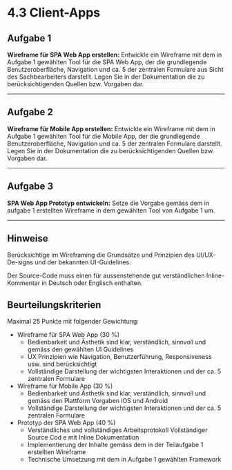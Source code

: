 # 4.3 Client-Apps
## Aufgabe 1
**Wireframe für SPA Web App erstellen:** Entwickle ein Wireframe mit dem in Aufgabe 1 gewählten Tool für die SPA Web App, der die grundlegende Benutzeroberfläche, Navigation und ca. 5 der zentralen Formulare aus Sicht
des Sachbearbeiters darstellt. Legen Sie in der Dokumentation die zu berücksichtigenden Quellen bzw. Vorgaben dar.

---

## Aufgabe 2
**Wireframe für Mobile App erstellen:** Entwickle ein Wireframe mit dem in Aufgabe 1 gewählten Tool für die Mobile App, der die grundlegende Benutzeroberfläche, Navigation und ca. 5 der zentralen Formulare darstellt. Legen Sie in der Dokumentation die zu berücksichtigenden Quellen bzw. Vorgaben dar.

---

## Aufgabe 3
**SPA Web App Prototyp entwickeln:** Setze die Vorgabe gemäss dem in aufgabe 1 erstellten Wireframe in dem gewählten Tool von Aufgabe 1 um.

---

## Hinweise
Berücksichtige im Wireframing die Grundsätze und Prinzipien des UI/UX-De-signs und der bekannten UI-Guidelines.

Der Source-Code muss einen für aussenstehende gut verständlichen Inline-Kommentar in Deutsch oder Englisch enthalten.

## Beurteilungskriterien
Maximal 25 Punkte mit folgender Gewichtung:
- Wireframe für SPA Web App (30 %)
  - Bedienbarkeit und Ästhetik sind klar, verständlich, sinnvoll und gemäss den gewählten UI Guidelines
  - UX Prinzipien wie Navigation, Benutzerführung, Responsiveness usw. sind berücksichtigt
  - Vollständige Darstellung der wichtigsten Interaktionen und der ca. 5 zentralen Formulare
- Wireframe für Mobile App (30 %)
  - Bedienbarkeit und Ästhetik sind klar, verständlich, sinnvoll und gemäss den Plattform Vorgaben iOS und Android
  - Vollständige Darstellung der wichtigsten Interaktionen und der ca. 5 zentralen Formulare
- Prototyp der SPA Web App (40 %)
  - Verständliches und vollständiges Arbeitsprotokoll
Vollständiger Source Cod e mit Inline Dokumentation
  - Implementierung der Inhalte gemäss dem in der Teilaufgabe 1 erstellten Wireframe
  - Technische Umsetzung mit dem in Aufgabe 1 gewählten Framework